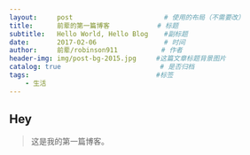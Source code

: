```yaml
---
layout:     post                       # 使用的布局（不需要改）
title:      前辈的第一篇博客            # 标题 
subtitle:   Hello World, Hello Blog    #副标题
date:       2017-02-06                 # 时间
author:     前辈/robinson911           # 作者
header-img: img/post-bg-2015.jpg     #这篇文章标题背景图片
catalog: true                         # 是否归档
tags:                                #标签
    - 生活
---
```


## Hey
>这是我的第一篇博客。
